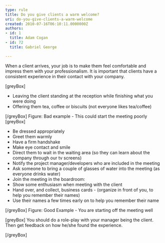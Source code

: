```yaml
---
type: rule
title: Do you give clients a warm welcome?
uri: do-you-give-clients-a-warm-welcome
created: 2010-07-16T06:10:11.0000000Z
authors:
- id: 1
  title: Adam Cogan
- id: 72
  title: Gabriel George

---
```


When a client arrives, your job is to make them feel comfortable and impress them with your professionalism. It is important that clients have a consistent experience in their contact with your company.
 
[greyBox]
 
- Leaving the client standing at the reception while finishing what you were doing
- Offering them tea, coffee or biscuits (not everyone likes tea/coffee)

 
[/greyBox]
 Figure: Bad example - This could start the meeting poorly 
[greyBox]

- Be dressed appropriately
- Greet them warmly
- Have a firm handshake
- Make eye contact and smile
- Direct them to wait in the waiting area (so they can learn about the company through our tv screens)
- Notify the project manager/developers who are included in the meeting
- Ask someone to bring a couple of glasses of water into the meeting (as everyone drinks water)
- Join the meeting in the boardroom:
- Show some enthusiasm when meeting with the client
- Hand over, and collect, business cards - (organize in front of you, to help you remember their names)
- Use their names a few times early on to help you remember their name

 
[/greyBox]
 Figure: Good Example - You are starting off the meeting well



[greyBox]
 You should do a role-play with your manager being the client. Then get feedback on how he/she found the experience. 
 
[/greyBox]
